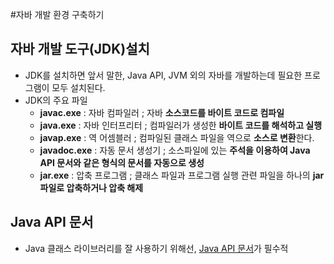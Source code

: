 #자바 개발 환경 구축하기

## 자바 개발 도구(JDK)설치
- JDK를 설치하면 앞서 말한, Java API, JVM 외의 자바를 개발하는데 필요한 프로그램이 모두 설치된다.
- JDK의 주요 파일
    - **javac.exe** : 자바 컴파일러 ; 자바 **소스코드를 바이트 코드로 컴파일**
    - **java.exe** : 자바 인터프리터 ; 컴파일러가 생성한 **바이트 코드를 해석하고 실행**
    - **javap.exe** : 역 어셈블러 ; 컴파일된 클래스 파일을 역으로 **소스로 변환**한다.
    - **javadoc.exe** : 자동 문서 생성기 ; 소스파일에 있는 **주석을 이용하여 Java API 문서와 같은 형식의 문서를 자동으로 생성**
    - **jar.exe** : 압축 프로그램 ; 클래스 파일과 프로그램 실행 관련 파일을 하나의 **jar 파일로 압축하거나 압축 해제**

## Java API 문서
- Java 클래스 라이브러리를 잘 사용하기 위해선, [Java API 문서]()가 필수적
